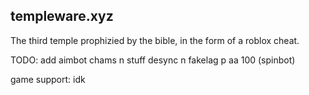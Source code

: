 ## templeware.xyz

The third temple prophizied by the bible, in the form of a roblox cheat.

TODO:
  add aimbot
  chams n stuff
  desync n fakelag
  p aa 100 (spinbot)

game support:
  idk
